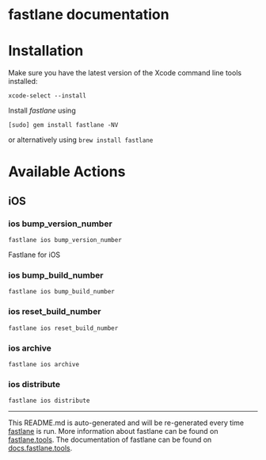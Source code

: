 # fastlane documentation

# Installation

Make sure you have the latest version of the Xcode command line tools installed:

```
xcode-select --install
```

Install _fastlane_ using

```
[sudo] gem install fastlane -NV
```

or alternatively using `brew install fastlane`

# Available Actions

## iOS

### ios bump_version_number

```
fastlane ios bump_version_number
```

Fastlane for iOS

### ios bump_build_number

```
fastlane ios bump_build_number
```

### ios reset_build_number

```
fastlane ios reset_build_number
```

### ios archive

```
fastlane ios archive
```

### ios distribute

```
fastlane ios distribute
```

---

This README.md is auto-generated and will be re-generated every time [fastlane](https://fastlane.tools) is run.
More information about fastlane can be found on [fastlane.tools](https://fastlane.tools).
The documentation of fastlane can be found on [docs.fastlane.tools](https://docs.fastlane.tools).
